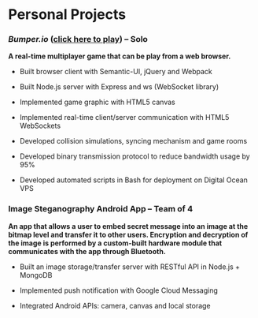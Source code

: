 # Personal Projects

### _Bumper.io_ ([click here to play](http://demo.jttwest.me)) – Solo
**A real-time multiplayer game that can be play from a web browser.**

- Built browser client with Semantic-UI, jQuery and Webpack

- Built Node.js server with Express and ws (WebSocket library)

- Implemented game graphic with HTML5 canvas

- Implemented real-time client/server communication with HTML5 WebSockets

- Developed collision simulations, syncing mechanism and game rooms

- Developed binary transmission protocol to reduce bandwidth usage by 95%

- Developed automated scripts in Bash for deployment on Digital Ocean VPS

### Image Steganography Android App – Team of 4
**An app that allows a user to embed secret message into an image at the bitmap level and transfer it to other users. Encryption and decryption of the image is performed by a custom-built hardware module that communicates with the app through Bluetooth.**

- Built an image storage/transfer server with RESTful API in Node.js + MongoDB

- Implemented push notification with Google Cloud Messaging

- Integrated Android APIs: camera, canvas and local storage 
